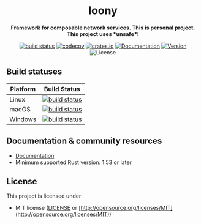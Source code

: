 <div align="center">
 <p><h1>loony</h1> </p>
  <p><strong>Framework for composable network services. This is personal project. This project uses *unsafe*!</strong> </p>
  <p>

[![build status](https://github.com/loony-rs/loony/workflows/CI%20%28Linux%29/badge.svg?branch=master&event=push)](https://github.com/loony-rs/loony/actions?query=workflow%3A"CI+(Linux)") 
[![codecov](https://codecov.io/gh/loony-rs/loony/branch/master/graph/badge.svg)](https://codecov.io/gh/loony-rs/loony) 
[![crates.io](https://img.shields.io/crates/v/loony.svg)](https://crates.io/crates/loony) 
[![Documentation](https://docs.rs/loony/badge.svg)](https://docs.rs/loony) 
[![Version](https://img.shields.io/badge/rustc-1.53+-lightgray.svg)](https://blog.rust-lang.org/2021/06/17/Rust-1.53.0.html) 
![License](https://img.shields.io/crates/l/loony.svg) 

  </p>
</div>

## Build statuses

| Platform         | Build Status |
| ---------------- | ------------ |
| Linux            | [![build status](https://github.com/loony-rs/loony/workflows/CI%20%28Linux%29/badge.svg?branch=master&event=push)](https://github.com/loony-rs/loony/actions?query=workflow%3A"CI+(Linux)") |
| macOS            | [![build status](https://github.com/loony-rs/loony/workflows/CI%20%28OSX%29/badge.svg?branch=master&event=push)](https://github.com/loony-rs/loony/actions?query=workflow%3A"CI+(OSX)") |
| Windows          | [![build status](https://github.com/loony-rs/loony/workflows/CI%20%28Windows%29/badge.svg?branch=master&event=push)](https://github.com/loony-rs/loony/actions?query=workflow%3A"CI+(Windows)") |

## Documentation & community resources

* [Documentation](https://docs.rs/loony)
* Minimum supported Rust version: 1.53 or later

## License

This project is licensed under

* MIT license ([LICENSE](LICENSE) or [http://opensource.org/licenses/MIT](http://opensource.org/licenses/MIT))
